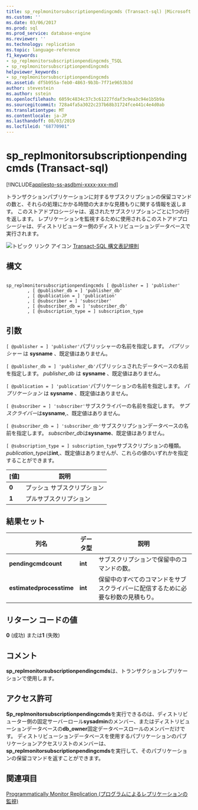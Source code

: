 ```yaml
---
title: sp_replmonitorsubscriptionpendingcmds (Transact-sql) |Microsoft Docs
ms.custom: ''
ms.date: 03/06/2017
ms.prod: sql
ms.prod_service: database-engine
ms.reviewer: ''
ms.technology: replication
ms.topic: language-reference
f1_keywords:
- sp_replmonitorsubscriptionpendingcmds_TSQL
- sp_replmonitorsubscriptionpendingcmds
helpviewer_keywords:
- sp_replmonitorsubscriptionpendingcmds
ms.assetid: df5b955a-feb0-4863-9b3b-7f71e9653b3d
author: stevestein
ms.author: sstein
ms.openlocfilehash: 6059c4834c37c3c61227fdaf3c9ea3c94e1b5b9a
ms.sourcegitcommit: 728a4fa5a3022c237b68b31724fce441c4e4d0ab
ms.translationtype: MT
ms.contentlocale: ja-JP
ms.lasthandoff: 08/03/2019
ms.locfileid: "68770901"
---
```

# <a name="spreplmonitorsubscriptionpendingcmds-transact-sql"></a>sp_replmonitorsubscriptionpendingcmds (Transact-sql)
[!INCLUDE[appliesto-ss-asdbmi-xxxx-xxx-md](../../includes/appliesto-ss-asdbmi-xxxx-xxx-md.md)]

  トランザクションパブリケーションに対するサブスクリプションの保留コマンドの数と、それらの処理にかかる時間の大まかな見積もりに関する情報を返します。 このストアドプロシージャは、返されたサブスクリプションごとに1つの行を返します。 レプリケーションを監視するために使用されるこのストアドプロシージャは、ディストリビューター側のディストリビューションデータベースで実行されます。  
  
 ![トピック リンク アイコン](../../database-engine/configure-windows/media/topic-link.gif "トピック リンク アイコン") [Transact-SQL 構文表記規則](../../t-sql/language-elements/transact-sql-syntax-conventions-transact-sql.md)  
  
## <a name="syntax"></a>構文  
  
```  
  
sp_replmonitorsubscriptionpendingcmds [ @publisher = ] 'publisher'  
        , [ @publisher_db = ] 'publisher_db'  
        , [ @publication = ] 'publication'  
        , [ @subscriber = ] 'subscriber'  
        , [ @subscriber_db = ] 'subscriber_db'   
        , [ @subscription_type = ] subscription_type  
```  
  
## <a name="arguments"></a>引数  
`[ @publisher = ] 'publisher'`パブリッシャーの名前を指定します。 *パブリッシャー* は **sysname** 、既定値はありません。  
  
`[ @publisher_db = ] 'publisher_db'`パブリッシュされたデータベースの名前を指定します。 *publisher_db* は **sysname** 、既定値はありません。  
  
`[ @publication = ] 'publication'`パブリケーションの名前を指定します。 *パブリケーション* は **sysname** 、既定値はありません。  
  
`[ @subscriber = ] 'subscriber'`サブスクライバーの名前を指定します。 *サブスクライバー*は**sysname**,、既定値はありません。  
  
`[ @subscriber_db = ] 'subscriber_db'`サブスクリプションデータベースの名前を指定します。 *subscriber_db*は**sysname**、既定値はありません。  
  
`[ @subscription_type = ] subscription_type`サブスクリプションの種類。 *publication_type*は**int**,、既定値はありませんが、これらの値のいずれかを指定することができます。  
  
|[値]|説明|  
|-----------|-----------------|  
|**0**|プッシュ サブスクリプション|  
|**1**|プルサブスクリプション|  
  
## <a name="result-sets"></a>結果セット  
  
|列名|データ型|説明|  
|-----------------|---------------|-----------------|  
|**pendingcmdcount**|**int**|サブスクリプションで保留中のコマンドの数。|  
|**estimatedprocesstime**|**int**|保留中のすべてのコマンドをサブスクライバーに配信するために必要な秒数の見積もり。|  
  
## <a name="return-code-values"></a>リターン コードの値  
 **0** (成功) または**1** (失敗)  
  
## <a name="remarks"></a>コメント  
 **sp_replmonitorsubscriptionpendingcmds**は、トランザクションレプリケーションで使用します。  
  
## <a name="permissions"></a>アクセス許可  
 **Sp_replmonitorsubscriptionpendingcmds**を実行できるのは、ディストリビューター側の固定サーバーロール**sysadmin**のメンバー、またはディストリビューションデータベースの**db_owner**固定データベースロールのメンバーだけです。 ディストリビューションデータベースを使用するパブリケーションのパブリケーションアクセスリストのメンバーは、 **sp_replmonitorsubscriptionpendingcmds**を実行して、そのパブリケーションの保留コマンドを返すことができます。  
  
## <a name="see-also"></a>関連項目  
 [Programmatically Monitor Replication (プログラムによるレプリケーションの監視)](../../relational-databases/replication/monitor/programmatically-monitor-replication.md)  
  
  
